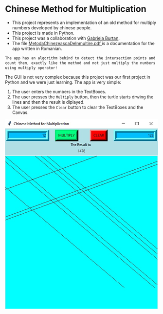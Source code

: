 # Chinese Method for Multiplication

- This project represents an implementation of an old method for multiply numbers developed by chinese people.
- This project is made in Python.
- This project was a collaboration with <a href="https://github.com/gabrielaburtan"> Gabriela Burtan</a>.
- The file <a href="MetodaChinezeascaDeInmultire.pdf"> MetodaChinezeascaDeInmultire.pdf </a> is a documentation for the app written in Romanian.
```
The app has an algorithm behind to detect the intersection points and count them, exactly like the method and not just multiply the numbers using multiply operator!
```
The GUI is not very complex because this project was our first project in Python and we were just learning. The app is very simple:
1. The user enters the numbers in the TextBoxes.
2. The user presses the `Multiply` button, then the turtle starts drwing the lines and then the result is diplayed.
3. The user presses the `Clear` button to clear the TextBoxes and the Canvas.

<img src="images/ChineseMethodForMultiplication.jpg">